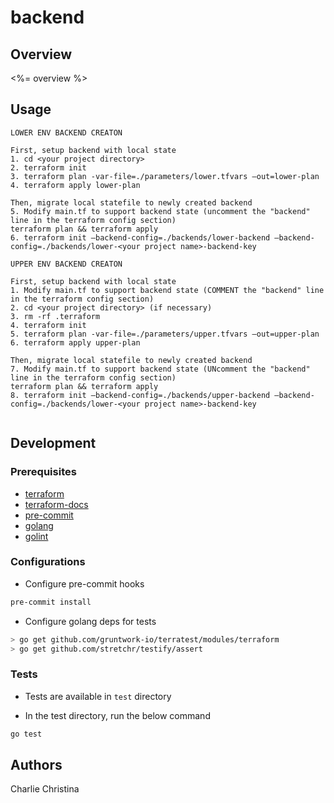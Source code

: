 # backend

## Overview

<%= overview %>

## Usage

```
LOWER ENV BACKEND CREATON

First, setup backend with local state
1. cd <your project directory>
2. terraform init
3. terraform plan -var-file=./parameters/lower.tfvars –out=lower-plan
4. terraform apply lower-plan

Then, migrate local statefile to newly created backend
5. Modify main.tf to support backend state (uncomment the "backend" line in the terraform config section)
terraform plan && terraform apply
6. terraform init –backend-config=./backends/lower-backend –backend-config=./backends/lower-<your project name>-backend-key

UPPER ENV BACKEND CREATON

First, setup backend with local state
1. Modify main.tf to support backend state (COMMENT the "backend" line in the terraform config section)
2. cd <your project directory> (if necessary)
3. rm -rf .terraform
4. terraform init
5. terraform plan -var-file=./parameters/upper.tfvars –out=upper-plan
6. terraform apply upper-plan

Then, migrate local statefile to newly created backend
7. Modify main.tf to support backend state (UNcomment the "backend" line in the terraform config section)
terraform plan && terraform apply
8. terraform init –backend-config=./backends/upper-backend –backend-config=./backends/lower-<your project name>-backend-key


```

<!-- BEGINNING OF PRE-COMMIT-TERRAFORM DOCS HOOK -->
<!-- END OF PRE-COMMIT-TERRAFORM DOCS HOOK -->

## Development

### Prerequisites

- [terraform](https://learn.hashicorp.com/terraform/getting-started/install#installing-terraform)
- [terraform-docs](https://github.com/segmentio/terraform-docs)
- [pre-commit](https://pre-commit.com/#install)
- [golang](https://golang.org/doc/install#install)
- [golint](https://github.com/golang/lint#installation)

### Configurations

- Configure pre-commit hooks
```sh
pre-commit install
```


- Configure golang deps for tests
```sh
> go get github.com/gruntwork-io/terratest/modules/terraform
> go get github.com/stretchr/testify/assert
```



### Tests

- Tests are available in `test` directory

- In the test directory, run the below command
```sh
go test
```



## Authors
Charlie Christina